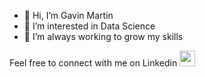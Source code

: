 - 👋 Hi, I’m Gavin Martin
- 👀 I’m interested in Data Science 
- 🌱 I’m always working to grow my skills
  
Feel free to connect with me on Linkedin </a><a href="https://www.linkedin.com/in/gavin-martin-/"><img src='https://upload.wikimedia.org/wikipedia/commons/8/81/LinkedIn_icon.svg' width = '25' height='25'></a>

<!---
GitHbGav/GitHbGav is a ✨ special ✨ repository because its `README.md` (this file) appears on your GitHub profile.
You can click the Preview link to take a look at your changes.
--->
